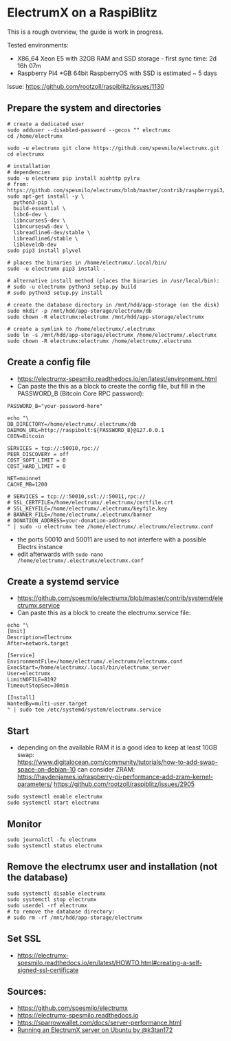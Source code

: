 # ElectrumX on a RaspiBlitz

This is a rough overview, the guide is work in progress.

Tested environments:
  * X86_64 Xeon E5 with 32GB RAM and SSD storage - first sync time: 2d 16h 07m
  * Raspberry Pi4 *GB 64bit RaspberryOS with SSD is estimated ~ 5 days

Issue: <https://github.com/rootzoll/raspiblitz/issues/1130>

## Prepare the system and directories
```
# create a dedicated user
sudo adduser --disabled-password --gecos "" electrumx
cd /home/electrumx

sudo -u electrumx git clone https://github.com/spesmilo/electrumx.git
cd electrumx

# installation
# dependencies
sudo -u electrumx pip install aiohttp pylru
# from: https://github.com/spesmilo/electrumx/blob/master/contrib/raspberrypi3/install_electrumx.sh
sudo apt-get install -y \
  python3-pip \
  build-essential \
  libc6-dev \
  libncurses5-dev \
  libncursesw5-dev \
  libreadline6-dev/stable \
  libreadline6/stable \
  libleveldb-dev
sudo pip3 install plyvel

# places the binaries in /home/electrumx/.local/bin/
sudo -u electrumx pip3 install .

# alternative install method (places the binaries in /usr/local/bin):
# sudo -u electrumx python3 setup.py build
# sudo python3 setup.py install

# create the database directory in /mnt/hdd/app-storage (on the disk)
sudo mkdir -p /mnt/hdd/app-storage/electrumx/db
sudo chown -R electrumx:electrumx /mnt/hdd/app-storage/electrumx

# create a symlink to /home/electrumx/.electrumx
sudo ln -s /mnt/hdd/app-storage/electrumx /home/electrumx/.electrumx
sudo chown -R electrumx:electrumx /home/electrumx/.electrumx

```

## Create a config file  
* <https://electrumx-spesmilo.readthedocs.io/en/latest/environment.html>
* Can paste the this as a block to create the config file, but fill in the PASSWORD_B (Bitcoin Core RPC password):
```
PASSWORD_B="your-password-here"
```
```
echo "\
DB_DIRECTORY=/home/electrumx/.electrumx/db
DAEMON_URL=http://raspibolt:${PASSWORD_B}@127.0.0.1
COIN=Bitcoin

SERVICES = tcp://:50010,rpc://
PEER_DISCOVERY = off
COST_SOFT_LIMIT = 0
COST_HARD_LIMIT = 0

NET=mainnet
CACHE_MB=1200

# SERVICES = tcp://:50010,ssl://:50011,rpc://
# SSL_CERTFILE=/home/electrumx/.electrumx/certfile.crt
# SSL_KEYFILE=/home/electrumx/.electrumx/keyfile.key
# BANNER_FILE=/home/electrumx/.electrumx/banner
# DONATION_ADDRESS=your-donation-address
" | sudo -u electrumx tee /home/electrumx/.electrumx/electrumx.conf
```
* the ports 50010 and 50011 are used to not interfere with a possible Electrs instance
* edit afterwards with `sudo nano /home/electrumx/.electrumx/electrumx.conf`

## Create a systemd service  
* <https://github.com/spesmilo/electrumx/blob/master/contrib/systemd/electrumx.service>
* Can paste this as a block to create the electrumx.service file:
```
echo "\
[Unit]
Description=Electrumx
After=network.target

[Service]
EnvironmentFile=/home/electrumx/.electrumx/electrumx.conf
ExecStart=/home/electrumx/.local/bin/electrumx_server
User=electrumx
LimitNOFILE=8192
TimeoutStopSec=30min

[Install]
WantedBy=multi-user.target
" | sudo tee /etc/systemd/system/electrumx.service
```

## Start
* depending on the available RAM it is a good idea to keep at least 10GB swap:  
  <https://www.digitalocean.com/community/tutorials/how-to-add-swap-space-on-debian-10>
  can consider ZRAM: 
  <https://haydenjames.io/raspberry-pi-performance-add-zram-kernel-parameters/>
  <https://github.com/rootzoll/raspiblitz/issues/2905>
```
sudo systemctl enable electrumx
sudo systemctl start electrumx
```

## Monitor
```
sudo journalctl -fu electrumx
sudo systemctl status electrumx
```

## Remove the electrumx user and installation (not the database)
```
sudo systemctl disable electrumx
sudo systemctl stop electrumx
sudo userdel -rf electrumx
# to remove the database directory:
# sudo rm -rf /mnt/hdd/app-storage/electrumx
```

## Set SSL  
* <https://electrumx-spesmilo.readthedocs.io/en/latest/HOWTO.html#creating-a-self-signed-ssl-certificate>


## Sources:
* <https://github.com/spesmilo/electrumx>
* <https://electrumx-spesmilo.readthedocs.io>
* <https://sparrowwallet.com/docs/server-performance.html>
* [Running an ElectrumX server on Ubuntu by @k3tan172](https://www.youtube.com/watch?v=QiX0rR_o_fI)